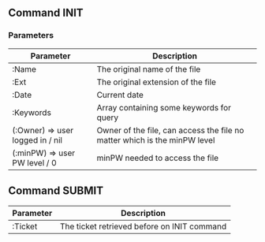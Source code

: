 ## Command **INIT**
### Parameters
| Parameter                        | Description                                                               |
|----------------------------------|---------------------------------------------------------------------------|
| :Name                            | The original name of the file                                             |
| :Ext                             | The original extension of the file                                        |
| :Date                            | Current date                                                              |
| :Keywords                        | Array containing some keywords for query                                  |
| (:Owner) => user logged in / nil | Owner of the file, can access the file no matter which is the minPW level |
| (:minPW) => user PW level / 0    | minPW needed to access the file                                           |


## Command **SUBMIT**
| Parameter | Description                                 |
|-----------|---------------------------------------------|
| :Ticket   | The ticket retrieved before on INIT command |